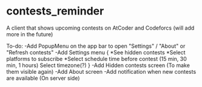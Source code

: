 # contests_reminder

A client that shows upcoming contests on AtCoder and Codeforcs (will add more in the future)

To-do:
    -Add PopupMenu on the app bar to open "Settings" / "About" or "Refresh contests"
    -Add Settings menu {
        *See hidden contests
        *Select platforms to subscribe
        *Select schedule time before contest (15 min, 30 min, 1 hours)
        Select timezone(?)
    }
    -Add Hidden contests screen (To make them visible again)
    -Add About screen
    -Add notification when new contests are available (On server side)